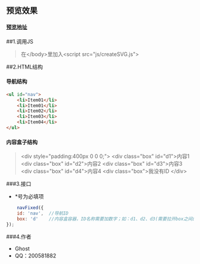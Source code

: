 ## 预览效果
#### [预览地址](http://codepen.io/ghost028/pen/qZjpRL)

##1.调用JS
> 在\</body>里加入\<script src="js/createSVG.js"></script>

##2.HTML结构
#### 导航结构
```html
<ul id="nav">
    <li>Item01</li>
    <li>Item01</li>
    <li>Item02</li>
    <li>Item03</li>
    <li>Item04</li>
</ul>
```
#### 内容盒子结构

> \<div style="padding:400px 0 0 0;">
>        \<div class="box" id="d1">内容1</div>
>        \<div class="box" id="d2">内容2</div>
>        \<div class="box" id="d3">内容3</div>
>        \<div class="box" id="d4">内容4</div>
>        \<div class="box">我没有ID</div>
>    \</div>

###3.接口
* *号为必填项
```javascript
    navFixed({
    id: 'nav',  //导航ID
    box: 'd'    //内容盒容器，ID名称需要加数字；如：d1、d2、d3(需要拉开box之间的间距，尽可能用padding-top)
});
```
###4.作者
* Ghost
* QQ：200581882
